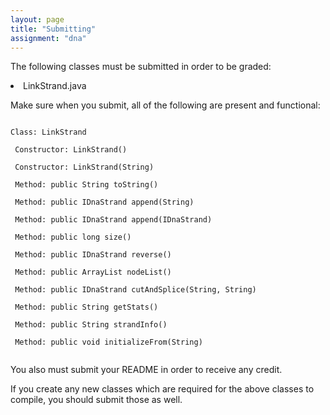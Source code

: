 ```yaml
---
layout: page
title: "Submitting"
assignment: "dna"
---
```


The following classes must be submitted in order to be graded:
<li> LinkStrand.java </li>

Make sure when you submit, all of the following are present and functional:

<code>
Class: LinkStrand<br>
&nbsp;Constructor: LinkStrand()<br>
&nbsp;Constructor: LinkStrand(String)<br>
&nbsp;Method: public String toString()<br>
&nbsp;Method: public IDnaStrand append(String)<br>
&nbsp;Method: public IDnaStrand append(IDnaStrand)<br>
&nbsp;Method: public long size()<br>
&nbsp;Method: public IDnaStrand reverse()<br>
&nbsp;Method: public ArrayList nodeList()<br>
&nbsp;Method: public IDnaStrand cutAndSplice(String, String)<br>
&nbsp;Method: public String getStats()<br>
&nbsp;Method: public String strandInfo()<br>
&nbsp;Method: public void initializeFrom(String)<br>
</code>


You also must submit your README in order to receive any credit.

If you create any new classes which are required for the above classes to compile, you should submit those as well.
